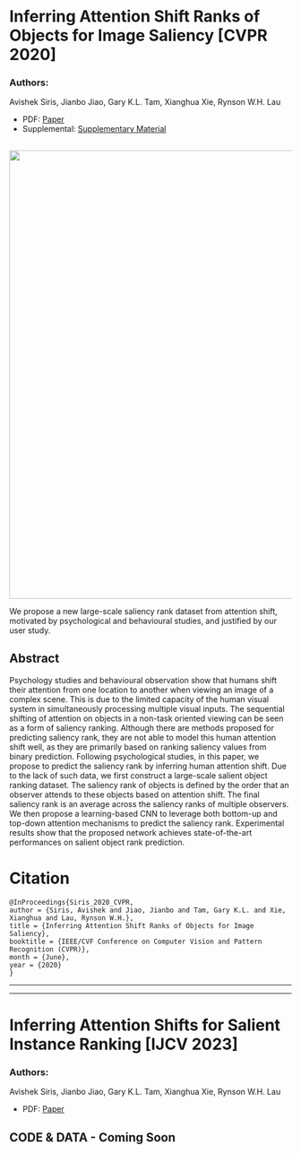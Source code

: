 # Inferring Attention Shift Ranks of Objects for Image Saliency [CVPR 2020]

### Authors:
Avishek Siris, Jianbo Jiao, Gary K.L. Tam, Xianghua Xie, Rynson W.H. Lau

+ PDF: [Paper](http://openaccess.thecvf.com/content_CVPR_2020/papers/Siris_Inferring_Attention_Shift_Ranks_of_Objects_for_Image_Saliency_CVPR_2020_paper.pdf)
+ Supplemental: [Supplementary Material](http://openaccess.thecvf.com/content_CVPR_2020/supplemental/Siris_Inferring_Attention_Shift_CVPR_2020_supplemental.pdf)

##
<p align="center">
<img src="https://github.com/SirisAvishek/Inferring-Attention-Shift-Ranks/blob/master/images/saliency_rank_data_compare.png" width="800"/>
</p>

We propose a new large-scale saliency rank dataset from attention shift, motivated by psychological and behavioural studies, and justified by our user study.

## Abstract
Psychology studies and behavioural observation show that humans shift their attention from one location to another when viewing an image of a complex scene. This is due to the limited capacity of the human visual system in simultaneously processing multiple visual inputs. The sequential shifting of attention on objects in a non-task oriented viewing can be seen as a form of saliency ranking. Although there are methods proposed for predicting saliency rank, they are not able to model this human attention shift well, as they are primarily based on ranking saliency values from binary prediction. Following psychological studies, in this paper, we propose to predict the saliency rank by inferring human attention shift. Due to the lack of such data, we first construct a large-scale salient object ranking dataset. The saliency rank of objects is defined by the order that an observer attends to these objects based on attention shift. The final saliency rank is an average across the saliency ranks of multiple observers. We then propose a learning-based CNN to leverage both bottom-up and top-down attention mechanisms to predict the saliency rank. Experimental results show that the proposed network achieves state-of-the-art performances on salient object rank prediction. 


# Citation
```
@InProceedings{Siris_2020_CVPR,
author = {Siris, Avishek and Jiao, Jianbo and Tam, Gary K.L. and Xie, Xianghua and Lau, Rynson W.H.},
title = {Inferring Attention Shift Ranks of Objects for Image Saliency},
booktitle = {IEEE/CVF Conference on Computer Vision and Pattern Recognition (CVPR)},
month = {June},
year = {2020}
}
```


---
---


# Inferring Attention Shifts for Salient Instance Ranking [IJCV 2023]

### Authors:
Avishek Siris, Jianbo Jiao, Gary K.L. Tam, Xianghua Xie, Rynson W.H. Lau

+ PDF: [Paper](https://link.springer.com/content/pdf/10.1007/s11263-023-01906-7.pdf)

## CODE & DATA - Coming Soon











